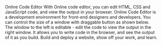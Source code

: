 Online Code Editor
With Online code editor, you can edit HTML, CSS and JavaScript code, and view the output in your browser.
Online Code Editor is a development environment for front-end designers and developers.
You can control the size of a window with draggable button as shown below.
The window to the left is editable - edit the code to view the output in the right window.
It allows you to write code in the browser, and see the output of it as you build.
Build and deploy a website, show off your work, and learn.
